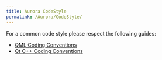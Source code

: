 ```yaml
---
title: Aurora CodeStyle
permalink: /Aurora/CodeStyle/
---
```


For a common code style please respect the following guides:

-   [QML Coding Conventions](http://doc.qt.nokia.com/latest/qml-coding-conventions.html)
-   [Qt C++ Coding Conventions](http://developer.qt.nokia.com/wiki/Coding_Conventions)
